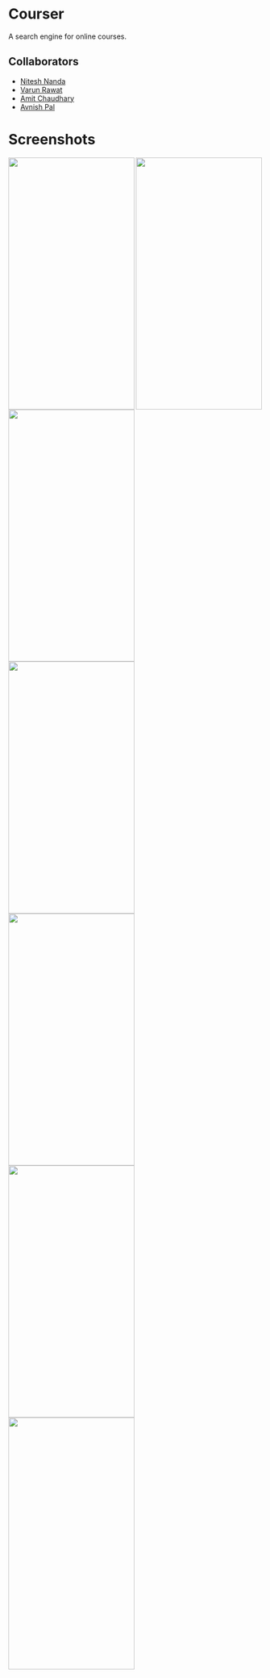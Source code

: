 # Courser

A search engine for online courses.

## Collaborators
* [Nitesh Nanda](https://www.github.com/niteshnanda02)  
* [Varun Rawat](https://www.github.com/varun000999)  
* [Amit Chaudhary](https://www.github.com/AMIT317)  
* [Avnish Pal](https://www.github.com/avnish98)  
# Screenshots
<img align="left" width="250" height="500" src="https://user-images.githubusercontent.com/51327617/99629318-d17eb800-2a5d-11eb-9968-a61db7583f73.png">
<img align="left" width="250" height="500" src="https://user-images.githubusercontent.com/51327617/99629622-4f42c380-2a5e-11eb-8f3a-330ae6adda89.png">
<img align="center" width="250" height="500" src="https://user-images.githubusercontent.com/51327617/99629801-a8aaf280-2a5e-11eb-9fd9-e69e45613cac.png">
<img align="left" width="250" height="500" src="https://user-images.githubusercontent.com/51327617/99629813-af396a00-2a5e-11eb-9567-cc6897bc4bd4.png">
<img align="left" width="250" height="500" src="https://user-images.githubusercontent.com/51327617/99629831-b8c2d200-2a5e-11eb-8f24-0801a6c052e9.png">
<img align="left" width="250" height="500" src="https://user-images.githubusercontent.com/51327617/99629843-beb8b300-2a5e-11eb-94c8-cb230a7eba99.png">
<img align="left" width="250" height="500" src="https://user-images.githubusercontent.com/51327617/99629860-c710ee00-2a5e-11eb-977e-3433ca95152c.png">


